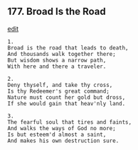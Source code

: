 
## 177.  Broad Is the Road
[edit](https://docs.google.com/document/d/1KSRG8ptphNbGHV0xNnumMu3m0sHF0mft/edit?mode=html)



    1.
    Broad is the road that leads to death,
    And thousands walk together there;
    But wisdom shows a narrow path,
    With here and there a traveler.

    2.
    Deny thyself, and take thy cross,
    Is thy Redeemer's great command;
    Nature must count her gold but dross,
    If she would gain that heav'nly land.

    3.
    The fearful soul that tires and faints,
    And walks the ways of God no more;
    Is but esteem'd almost a saint,
    And makes his own destruction sure.
